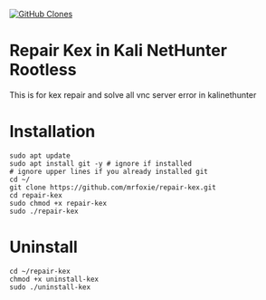 [![GitHub Clones](https://img.shields.io/badge/dynamic/json?color=success&label=Clone&query=count&url=https://github.com/mrfoxie/repair-kex?raw=True&logo=github)](https://github.com/MShawon/github-clone-count-badge)

# Repair Kex in Kali NetHunter Rootless
This is for kex repair and solve all vnc server error in kalinethunter
# Installation
```
sudo apt update 
sudo apt install git -y # ignore if installed
# ignore upper lines if you already installed git
cd ~/
git clone https://github.com/mrfoxie/repair-kex.git
cd repair-kex
sudo chmod +x repair-kex
sudo ./repair-kex
```
# Uninstall
```
cd ~/repair-kex
chmod +x uninstall-kex
sudo ./uninstall-kex
```
